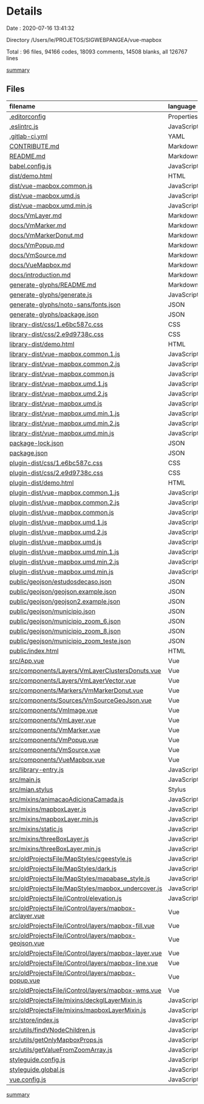 # Details

Date : 2020-07-16 13:41:32

Directory /Users/le/PROJETOS/SIGWEBPANGEA/vue-mapbox

Total : 96 files,  94166 codes, 18093 comments, 14508 blanks, all 126767 lines

[summary](results.md)

## Files
| filename | language | code | comment | blank | total |
| :--- | :--- | ---: | ---: | ---: | ---: |
| [.editorconfig](/.editorconfig) | Properties | 5 | 0 | 1 | 6 |
| [.eslintrc.js](/.eslintrc.js) | JavaScript | 26 | 0 | 2 | 28 |
| [.gitlab-ci.yml](/.gitlab-ci.yml) | YAML | 19 | 2 | 4 | 25 |
| [CONTRIBUTE.md](/CONTRIBUTE.md) | Markdown | 2 | 0 | 1 | 3 |
| [README.md](/README.md) | Markdown | 20 | 0 | 8 | 28 |
| [babel.config.js](/babel.config.js) | JavaScript | 5 | 0 | 1 | 6 |
| [dist/demo.html](/dist/demo.html) | HTML | 6 | 0 | 3 | 9 |
| [dist/vue-mapbox.common.js](/dist/vue-mapbox.common.js) | JavaScript | 10,148 | 4,587 | 2,984 | 17,719 |
| [dist/vue-mapbox.umd.js](/dist/vue-mapbox.umd.js) | JavaScript | 10,158 | 4,587 | 2,984 | 17,729 |
| [dist/vue-mapbox.umd.min.js](/dist/vue-mapbox.umd.min.js) | JavaScript | 10,158 | 4,587 | 2,984 | 17,729 |
| [docs/VmLayer.md](/docs/VmLayer.md) | Markdown | 179 | 1 | 61 | 241 |
| [docs/VmMarker.md](/docs/VmMarker.md) | Markdown | 170 | 0 | 42 | 212 |
| [docs/VmMarkerDonut.md](/docs/VmMarkerDonut.md) | Markdown | 84 | 0 | 31 | 115 |
| [docs/VmPopup.md](/docs/VmPopup.md) | Markdown | 67 | 0 | 9 | 76 |
| [docs/VmSource.md](/docs/VmSource.md) | Markdown | 47 | 0 | 8 | 55 |
| [docs/VueMapbox.md](/docs/VueMapbox.md) | Markdown | 18 | 0 | 11 | 29 |
| [docs/introduction.md](/docs/introduction.md) | Markdown | 2 | 0 | 1 | 3 |
| [generate-glyphs/README.md](/generate-glyphs/README.md) | Markdown | 35 | 0 | 17 | 52 |
| [generate-glyphs/generate.js](/generate-glyphs/generate.js) | JavaScript | 130 | 4 | 18 | 152 |
| [generate-glyphs/noto-sans/fonts.json](/generate-glyphs/noto-sans/fonts.json) | JSON | 89 | 0 | 1 | 90 |
| [generate-glyphs/package.json](/generate-glyphs/package.json) | JSON | 11 | 0 | 1 | 12 |
| [library-dist/css/1.e6bc587c.css](/library-dist/css/1.e6bc587c.css) | CSS | 1 | 0 | 0 | 1 |
| [library-dist/css/2.e9d9738c.css](/library-dist/css/2.e9d9738c.css) | CSS | 1 | 0 | 0 | 1 |
| [library-dist/demo.html](/library-dist/demo.html) | HTML | 7 | 0 | 4 | 11 |
| [library-dist/vue-mapbox.common.1.js](/library-dist/vue-mapbox.common.1.js) | JavaScript | 1,825 | 439 | 532 | 2,796 |
| [library-dist/vue-mapbox.common.2.js](/library-dist/vue-mapbox.common.2.js) | JavaScript | 305 | 181 | 96 | 582 |
| [library-dist/vue-mapbox.common.js](/library-dist/vue-mapbox.common.js) | JavaScript | 1,721 | 220 | 482 | 2,423 |
| [library-dist/vue-mapbox.umd.1.js](/library-dist/vue-mapbox.umd.1.js) | JavaScript | 1,825 | 439 | 532 | 2,796 |
| [library-dist/vue-mapbox.umd.2.js](/library-dist/vue-mapbox.umd.2.js) | JavaScript | 305 | 181 | 96 | 582 |
| [library-dist/vue-mapbox.umd.js](/library-dist/vue-mapbox.umd.js) | JavaScript | 1,731 | 220 | 482 | 2,433 |
| [library-dist/vue-mapbox.umd.min.1.js](/library-dist/vue-mapbox.umd.min.1.js) | JavaScript | 1 | 1 | 0 | 2 |
| [library-dist/vue-mapbox.umd.min.2.js](/library-dist/vue-mapbox.umd.min.2.js) | JavaScript | 1 | 1 | 0 | 2 |
| [library-dist/vue-mapbox.umd.min.js](/library-dist/vue-mapbox.umd.min.js) | JavaScript | 1 | 1 | 0 | 2 |
| [package-lock.json](/package-lock.json) | JSON | 16,025 | 0 | 1 | 16,026 |
| [package.json](/package.json) | JSON | 15 | 36 | 1 | 52 |
| [plugin-dist/css/1.e6bc587c.css](/plugin-dist/css/1.e6bc587c.css) | CSS | 1 | 0 | 0 | 1 |
| [plugin-dist/css/2.e9d9738c.css](/plugin-dist/css/2.e9d9738c.css) | CSS | 1 | 0 | 0 | 1 |
| [plugin-dist/demo.html](/plugin-dist/demo.html) | HTML | 7 | 0 | 4 | 11 |
| [plugin-dist/vue-mapbox.common.1.js](/plugin-dist/vue-mapbox.common.1.js) | JavaScript | 1,825 | 439 | 532 | 2,796 |
| [plugin-dist/vue-mapbox.common.2.js](/plugin-dist/vue-mapbox.common.2.js) | JavaScript | 305 | 181 | 96 | 582 |
| [plugin-dist/vue-mapbox.common.js](/plugin-dist/vue-mapbox.common.js) | JavaScript | 1,723 | 208 | 482 | 2,413 |
| [plugin-dist/vue-mapbox.umd.1.js](/plugin-dist/vue-mapbox.umd.1.js) | JavaScript | 1,825 | 439 | 532 | 2,796 |
| [plugin-dist/vue-mapbox.umd.2.js](/plugin-dist/vue-mapbox.umd.2.js) | JavaScript | 305 | 181 | 96 | 582 |
| [plugin-dist/vue-mapbox.umd.js](/plugin-dist/vue-mapbox.umd.js) | JavaScript | 1,733 | 208 | 482 | 2,423 |
| [plugin-dist/vue-mapbox.umd.min.1.js](/plugin-dist/vue-mapbox.umd.min.1.js) | JavaScript | 1 | 1 | 0 | 2 |
| [plugin-dist/vue-mapbox.umd.min.2.js](/plugin-dist/vue-mapbox.umd.min.2.js) | JavaScript | 1 | 1 | 0 | 2 |
| [plugin-dist/vue-mapbox.umd.min.js](/plugin-dist/vue-mapbox.umd.min.js) | JavaScript | 1 | 1 | 0 | 2 |
| [public/geojson/estudosdecaso.json](/public/geojson/estudosdecaso.json) | JSON | 4,959 | 0 | 0 | 4,959 |
| [public/geojson/geojson.example.json](/public/geojson/geojson.example.json) | JSON | 155 | 0 | 0 | 155 |
| [public/geojson/geojson2.example.json](/public/geojson/geojson2.example.json) | JSON | 116 | 0 | 0 | 116 |
| [public/geojson/municipio.json](/public/geojson/municipio.json) | JSON | 5,579 | 0 | 1 | 5,580 |
| [public/geojson/municipio_zoom_6.json](/public/geojson/municipio_zoom_6.json) | JSON | 5,577 | 0 | 1 | 5,578 |
| [public/geojson/municipio_zoom_8.json](/public/geojson/municipio_zoom_8.json) | JSON | 5,579 | 0 | 1 | 5,580 |
| [public/geojson/municipio_zoom_teste.json](/public/geojson/municipio_zoom_teste.json) | JSON | 12 | 0 | 1 | 13 |
| [public/index.html](/public/index.html) | HTML | 16 | 1 | 1 | 18 |
| [src/App.vue](/src/App.vue) | Vue | 474 | 6 | 33 | 513 |
| [src/components/Layers/VmLayerClustersDonuts.vue](/src/components/Layers/VmLayerClustersDonuts.vue) | Vue | 23 | 9 | 13 | 45 |
| [src/components/Layers/VmLayerVector.vue](/src/components/Layers/VmLayerVector.vue) | Vue | 23 | 9 | 13 | 45 |
| [src/components/Markers/VmMarkerDonut.vue](/src/components/Markers/VmMarkerDonut.vue) | Vue | 177 | 27 | 32 | 236 |
| [src/components/Sources/VmSourceGeoJson.vue](/src/components/Sources/VmSourceGeoJson.vue) | Vue | 89 | 34 | 17 | 140 |
| [src/components/VmImage.vue](/src/components/VmImage.vue) | Vue | 19 | 6 | 2 | 27 |
| [src/components/VmLayer.vue](/src/components/VmLayer.vue) | Vue | 617 | 117 | 187 | 921 |
| [src/components/VmMarker.vue](/src/components/VmMarker.vue) | Vue | 369 | 98 | 63 | 530 |
| [src/components/VmPopup.vue](/src/components/VmPopup.vue) | Vue | 191 | 52 | 26 | 269 |
| [src/components/VmSource.vue](/src/components/VmSource.vue) | Vue | 63 | 11 | 16 | 90 |
| [src/components/VueMapbox.vue](/src/components/VueMapbox.vue) | Vue | 453 | 196 | 81 | 730 |
| [src/library-entry.js](/src/library-entry.js) | JavaScript | 27 | 0 | 3 | 30 |
| [src/main.js](/src/main.js) | JavaScript | 19 | 3 | 9 | 31 |
| [src/mian.stylus](/src/mian.stylus) | Stylus | 0 | 0 | 1 | 1 |
| [src/mixins/animacaoAdicionaCamada.js](/src/mixins/animacaoAdicionaCamada.js) | JavaScript | 21 | 4 | 7 | 32 |
| [src/mixins/mapboxLayer.js](/src/mixins/mapboxLayer.js) | JavaScript | 327 | 26 | 53 | 406 |
| [src/mixins/mapboxLayer.min.js](/src/mixins/mapboxLayer.min.js) | JavaScript | 1 | 0 | 1 | 2 |
| [src/mixins/static.js](/src/mixins/static.js) | JavaScript | 0 | 0 | 1 | 1 |
| [src/mixins/threeBoxLayer.js](/src/mixins/threeBoxLayer.js) | JavaScript | 212 | 14 | 41 | 267 |
| [src/mixins/threeBoxLayer.min.js](/src/mixins/threeBoxLayer.min.js) | JavaScript | 2 | 0 | 1 | 3 |
| [src/oldProjectsFile/MapStyles/cgeestyle.js](/src/oldProjectsFile/MapStyles/cgeestyle.js) | JavaScript | 331 | 17 | 8 | 356 |
| [src/oldProjectsFile/MapStyles/dark.js](/src/oldProjectsFile/MapStyles/dark.js) | JavaScript | 3,691 | 0 | 1 | 3,692 |
| [src/oldProjectsFile/MapStyles/mapabase_style.js](/src/oldProjectsFile/MapStyles/mapabase_style.js) | JavaScript | 312 | 77 | 6 | 395 |
| [src/oldProjectsFile/MapStyles/mapbox_undercover.js](/src/oldProjectsFile/MapStyles/mapbox_undercover.js) | JavaScript | 350 | 3 | 1 | 354 |
| [src/oldProjectsFile/iControl/elevation.js](/src/oldProjectsFile/iControl/elevation.js) | JavaScript | 30 | 0 | 7 | 37 |
| [src/oldProjectsFile/iControl/layers/mapbox-arclayer.vue](/src/oldProjectsFile/iControl/layers/mapbox-arclayer.vue) | Vue | 60 | 1 | 17 | 78 |
| [src/oldProjectsFile/iControl/layers/mapbox-fill.vue](/src/oldProjectsFile/iControl/layers/mapbox-fill.vue) | Vue | 113 | 0 | 16 | 129 |
| [src/oldProjectsFile/iControl/layers/mapbox-geojson.vue](/src/oldProjectsFile/iControl/layers/mapbox-geojson.vue) | Vue | 23 | 48 | 16 | 87 |
| [src/oldProjectsFile/iControl/layers/mapbox-layer.vue](/src/oldProjectsFile/iControl/layers/mapbox-layer.vue) | Vue | 9 | 0 | 7 | 16 |
| [src/oldProjectsFile/iControl/layers/mapbox-line.vue](/src/oldProjectsFile/iControl/layers/mapbox-line.vue) | Vue | 108 | 0 | 16 | 124 |
| [src/oldProjectsFile/iControl/layers/mapbox-popup.vue](/src/oldProjectsFile/iControl/layers/mapbox-popup.vue) | Vue | 125 | 10 | 26 | 161 |
| [src/oldProjectsFile/iControl/layers/mapbox-wms.vue](/src/oldProjectsFile/iControl/layers/mapbox-wms.vue) | Vue | 92 | 0 | 9 | 101 |
| [src/oldProjectsFile/mixins/deckglLayerMixin.js](/src/oldProjectsFile/mixins/deckglLayerMixin.js) | JavaScript | 338 | 20 | 49 | 407 |
| [src/oldProjectsFile/mixins/mapboxLayerMixin.js](/src/oldProjectsFile/mixins/mapboxLayerMixin.js) | JavaScript | 416 | 50 | 60 | 526 |
| [src/store/index.js](/src/store/index.js) | JavaScript | 13 | 0 | 3 | 16 |
| [src/utils/findVNodeChildren.js](/src/utils/findVNodeChildren.js) | JavaScript | 48 | 75 | 18 | 141 |
| [src/utils/getOnlyMapboxProps.js](/src/utils/getOnlyMapboxProps.js) | JavaScript | 13 | 6 | 2 | 21 |
| [src/utils/getValueFromZoomArray.js](/src/utils/getValueFromZoomArray.js) | JavaScript | 27 | 6 | 4 | 37 |
| [styleguide.config.js](/styleguide.config.js) | JavaScript | 58 | 19 | 8 | 85 |
| [styleguide.global.js](/styleguide.global.js) | JavaScript | 22 | 1 | 5 | 28 |
| [vue.config.js](/vue.config.js) | JavaScript | 16 | 1 | 2 | 19 |

[summary](results.md)